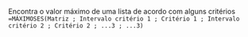 Encontra o valor máximo de uma lista de acordo com alguns critérios
`=MÁXIMOSES(Matriz ; Intervalo critério 1 ; Critério 1 ; Intervalo critério 2 ; Critério 2 ; ...3 ; ...3)`